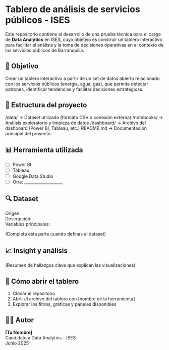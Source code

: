 # Tablero de análisis de servicios públicos - ISES

Este repositorio contiene el desarrollo de una prueba técnica para el cargo de **Data Analytics** en ISES, cuyo objetivo es construir un tablero interactivo para facilitar el análisis y la toma de decisiones operativas en el contexto de los servicios públicos de Barranquilla.

## 📌 Objetivo

Crear un tablero interactivo a partir de un set de datos abierto relacionado con los servicios públicos (energía, agua, gas), que permita detectar patrones, identificar tendencias y facilitar decisiones estratégicas.

## 📂 Estructura del proyecto

/data/ → Dataset utilizado (formato CSV o conexión externa)
/notebooks/ → Análisis exploratorio y limpieza de datos
/dashboard/ → Archivo del dashboard (Power BI, Tableau, etc.)
README.md → Documentación principal del proyecto


## 📊 Herramienta utilizada

- [ ] Power BI
- [ ] Tableau
- [ ] Google Data Studio
- [ ] Otra: ___________________

## 🔍 Dataset

Origen:  
Descripción:  
Variables principales:  

(Completa esta parte cuando definas el dataset)

## 📈 Insight y análisis

(Resumen de hallazgos clave que explican las visualizaciones)

## 🚀 Cómo abrir el tablero

1. Clonar el repositorio
2. Abrir el archivo del tablero con [nombre de la herramienta]
3. Explorar los filtros, gráficas y paneles disponibles

## 🧑‍💼 Autor

**[Tu Nombre]**  
Candidato a Data Analytics – ISES  
Junio 2025
